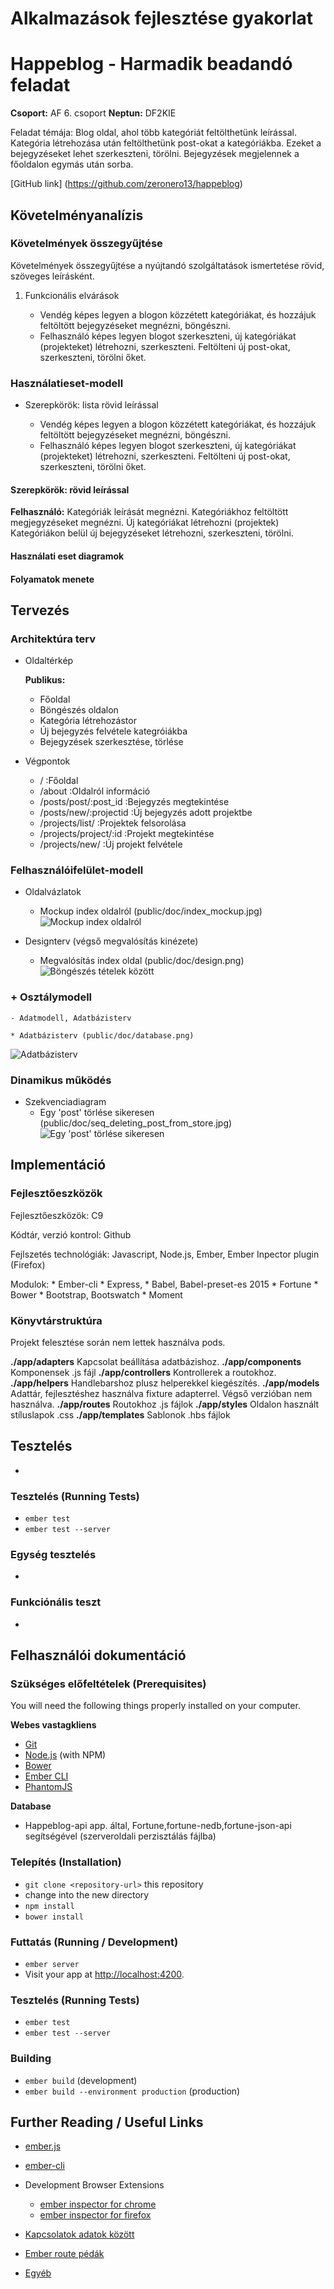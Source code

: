 # Alkalmazások fejlesztése gyakorlat

# Happeblog - Harmadik beadandó feladat

**Csoport:** AF 6. csoport 
**Neptun:** DF2KIE

Feladat témája: 
Blog oldal, ahol több kategóriát feltölthetünk leírással. 
Kategória létrehozása után feltölthetünk post-okat a kategóriákba.
Ezeket a bejegyzéseket lehet szerkeszteni, törölni.
Bejegyzések megjelennek a főoldalon egymás után sorba.

[GitHub link] (https://github.com/zeronero13/happeblog)

## Követelményanalízis

### Követelmények összegyűjtése
Követelmények összegyűjtése a nyújtandó szolgáltatások ismertetése rövid, szöveges leírásként.

1. Funkcionális elvárások

    * Vendég képes legyen a blogon közzétett kategóriákat, és hozzájuk feltöltött bejegyzéseket megnézni, böngészni.
    * Felhasználó képes legyen blogot szerkeszteni, új kategóriákat (projekteket) létrehozni, szerkeszteni. Feltölteni új post-okat, szerkeszteni, törölni őket.

### Használatieset-modell
+ Szerepkörök: lista rövid leírással

    * Vendég képes legyen a blogon közzétett kategóriákat, és hozzájuk feltöltött bejegyzéseket megnézni, böngészni.
    * Felhasználó képes legyen blogot szerkeszteni, új kategóriákat (projekteket) létrehozni, szerkeszteni. Feltölteni új post-okat, szerkeszteni, törölni őket.
    
#### Szerepkörök: rövid leírással

**Felhasználó:**
Kategóriák leírását megnézni.
Kategóriákhoz feltöltött megjegyzéseket megnézni.
Új kategóriákat létrehozni (projektek)
Kategóriákon belül új bejegyzéseket létrehozni, szerkeszteni, törölni.

#### Használati eset diagramok

#### Folyamatok menete

## Tervezés

### Architektúra terv

- Oldaltérkép
    
    **Publikus:**
    - Főoldal
    - Böngészés oldalon
    - Kategória létrehozástor
    - Új bejegyzés felvétele kategróiákba
    - Bejegyzések szerkesztése, törlése

- Végpontok

    + / :Főoldal
    + /about :Oldalról információ
    + /posts/post/:post_id :Bejegyzés megtekintése
    + /posts/new/:projectid :Új bejegyzés adott projektbe
    + /projects/list/ :Projektek felsorolása
    + /projects/project/:id :Projekt megtekintése
    + /projects/new/ :Új projekt felvétele
        
### Felhasználóifelület-modell 

- Oldalvázlatok
    * Mockup index oldalról (public/doc/index_mockup.jpg)
![Mockup index oldalról](public/doc/index_mockup.jpg)

- Designterv (végső megvalósítás kinézete)
    
    * Megvalósítás index oldal (public/doc/design.png)
![Böngészés tételek között](public/doc/design.png)

### + Osztálymodell
    - Adatmodell, Adatbázisterv
    
    * Adatbázisterv (public/doc/database.png)
![Adatbázisterv](public/doc/database.png)
    
### Dinamikus működés

- Szekvenciadiagram
    * Egy 'post' törlése sikeresen (public/doc/seq_deleting_post_from_store.jpg)
![Egy 'post' törlése sikeresen](public/doc/seq_deleting_post_from_store.jpg)

## Implementáció

### Fejlesztőeszközök

Fejlesztőeszközök: C9

Kódtár, verzió kontrol: Github

Fejlszetés technológiák: Javascript, Node.js, Ember, Ember Inpector plugin (Firefox)

Modulok:
    * Ember-cli
    * Express, 
    * Babel, Babel-preset-es 2015
    * Fortune
    * Bower
    * Bootstrap, Bootswatch
    * Moment

### Könyvtárstruktúra

Projekt felesztése során nem lettek használva pods.

**./app/adapters**
Kapcsolat beállítása adatbázishoz.
**./app/components**
Komponensek .js fájl
**./app/controllers**
Kontrollerek a routokhoz.
**./app/helpers**
Handlebarshoz plusz helperekkel kiegészítés.
**./app/models**
Adattár, fejlesztéshez használva fixture adapterrel. Végső verzióban nem használva.
**./app/routes**
Routokhoz .js fájlok
**./app/styles**
Oldalon használt stíluslapok .css
**./app/templates**
Sablonok .hbs fájlok

## Tesztelés
-
### Tesztelés (Running Tests)

* `ember test`
* `ember test --server`

### Egység tesztelés
-
### Funkciónális teszt
-
## Felhasználói dokumentáció

### Szükséges előfeltételek (Prerequisites)
You will need the following things properly installed on your computer.

**Webes vastagkliens**
* [Git](http://git-scm.com/)
* [Node.js](http://nodejs.org/) (with NPM)
* [Bower](http://bower.io/)
* [Ember CLI](http://www.ember-cli.com/)
* [PhantomJS](http://phantomjs.org/)


**Database**
* Happeblog-api app. által, Fortune,fortune-nedb,fortune-json-api segítségével (szerveroldali perzisztálás fájlba)

### Telepítés (Installation)

* `git clone <repository-url>` this repository
* change into the new directory
* `npm install`
* `bower install`

### Futtatás (Running / Development) 

* `ember server`
* Visit your app at [http://localhost:4200](http://localhost:4200).


### Tesztelés (Running Tests)

* `ember test`
* `ember test --server`

### Building

* `ember build` (development)
* `ember build --environment production` (production)


## Further Reading / Useful Links

* [ember.js](http://emberjs.com/)
* [ember-cli](http://www.ember-cli.com/)
* Development Browser Extensions
  * [ember inspector for chrome](https://chrome.google.com/webstore/detail/ember-inspector/bmdblncegkenkacieihfhpjfppoconhi)
  * [ember inspector for firefox](https://addons.mozilla.org/en-US/firefox/addon/ember-inspector/)


* [Kapcsolatok adatok között](http://baruch.lubinsky.co.za/post/2014/08/beerdemo/)
* [Ember route pédák](https://github.com/suchitpuri/emberjs-essentials/blob/master/chapter-6/example1/app/routes/books/new.js)
* [Egyéb](http://www.iteye.com/news/30894)
